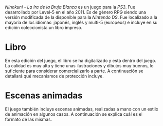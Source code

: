 *Ninokuni - La Ira de la Bruja Blanca* es un juego para la *PS3*. Fue desarrollado por Level-5 en el año 2011. Es de género RPG siendo una versión modificada de la disponible para la *Nintendo DS*. Fue localizado a la mayoría de los idiomas: japonés, inglés y multi-5 (europeos) e incluye en su edición coleccionista un libro impreso.

# Libro
En esta edición del juego, el libro se ha digitalizado y está dentro del juego. La calidad es muy alta y tiene unas ilustraciones y dibujos muy buenos, lo suficiente para considerar comercializarlo a parte. A continuación se detallará qué mecanismos de protección incluye.


# Escenas animadas
El juego también incluye escenas animadas, realizadas a mano con un estilo de animación en algunos casos. A continuación se explica cuál es el formato de las mismas.